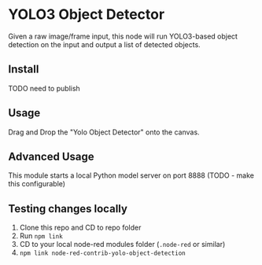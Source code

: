 # YOLO3 Object Detector

<!-- [![Travis (.com) branch](https://img.shields.io/travis/com/tmobile/node-red-contrib-array-iterator/main?style=flat-square)](https://travis-ci.com/tmobile/node-red-contrib-array-iterator) ![GitHub package.json version](https://img.shields.io/github/package-json/v/tmobile/node-red-contrib-array-iterator?style=flat-square) [![npm (scoped)](https://img.shields.io/npm/v/@tmus/node-red-contrib-array-iterator?style=flat-square)](https://www.npmjs.com/package/@tmus/node-red-contrib-array-iterator) -->

Given a raw image/frame input, this node will run YOLO3-based object detection
on the input and output a list of detected objects.

## Install

TODO need to publish

## Usage

Drag and Drop the "Yolo Object Detector" onto the canvas.

## Advanced Usage

This module starts a local Python model server on port 8888 (TODO - make this configurable)

## Testing changes locally

1. Clone this repo and CD to repo folder
2. Run `npm link`
3. CD to your local node-red modules folder (`.node-red` or similar)
4. `npm link node-red-contrib-yolo-object-detection`
